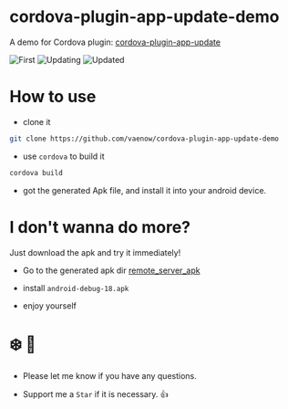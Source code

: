 # cordova-plugin-app-update-demo
A demo for Cordova plugin: [cordova-plugin-app-update](https://github.com/vaenow/cordova-plugin-app-update)

![First](https://raw.githubusercontent.com/vaenow/cordova-plugin-app-update-demo/master/imgs/%E5%B1%8F%E5%B9%95%E5%BF%AB%E7%85%A7%202016-07-13%20%E4%B8%8B%E5%8D%8811.49.54.png)
![Updating](https://raw.githubusercontent.com/vaenow/cordova-plugin-app-update-demo/master/imgs/%E5%B1%8F%E5%B9%95%E5%BF%AB%E7%85%A7%202016-07-13%20%E4%B8%8B%E5%8D%8811.51.48.png)
![Updated](https://raw.githubusercontent.com/vaenow/cordova-plugin-app-update-demo/master/imgs/%E5%B1%8F%E5%B9%95%E5%BF%AB%E7%85%A7%202016-07-14%20%E4%B8%8A%E5%8D%8812.15.44.png)


# How to use

* clone it

```bash 
git clone https://github.com/vaenow/cordova-plugin-app-update-demo
```

* use `cordova` to build it

```bash
cordova build
```

* got the generated Apk file, and install it into your android device.


# I don't wanna do more?
Just download the apk and try it immediately!

* Go to the generated apk dir [remote_server_apk](https://github.com/vaenow/cordova-plugin-app-update-demo/tree/master/remote_server_apk)

* install `android-debug-18.apk`

* enjoy yourself

# :snowflake: :beers:

* Please let me know if you have any questions.

* Support me a `Star` if it is necessary.  :+1:

